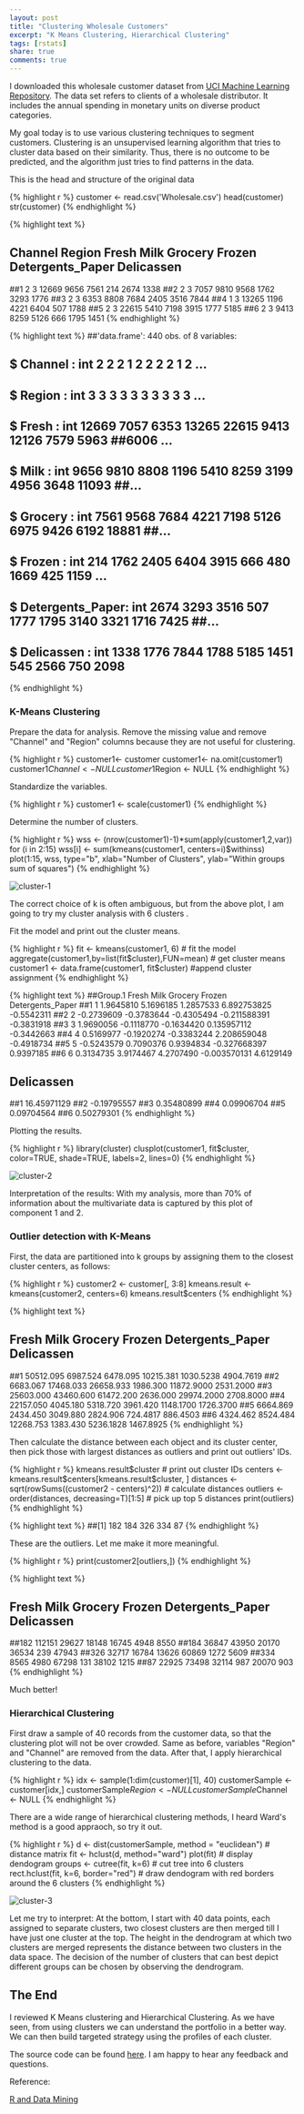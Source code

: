 ```yaml
---
layout: post
title: "Clustering Wholesale Customers"
excerpt: "K Means Clustering, Hierarchical Clustering"
tags: [rstats]
share: true
comments: true
---
```


I downloaded this wholesale customer dataset from [UCI Machine Learning Repository](http://archive.ics.uci.edu/ml/datasets/Wholesale+customers). The data set refers to clients of a wholesale distributor. It includes the annual spending in monetary units on diverse product categories.

My goal today is to use various clustering techniques to segment customers. Clustering is an unsupervised learning algorithm that tries to cluster data based on their similarity. Thus, there is no outcome to be predicted, and the algorithm just tries to find patterns in the data.

This is the head and structure of the original data

{% highlight r %}
customer <- read.csv('Wholesale.csv')
head(customer)
str(customer)
{% endhighlight %}

{% highlight text %}
##  Channel Region Fresh Milk Grocery Frozen Detergents_Paper Delicassen
##1       2      3 12669 9656    7561    214             2674       1338
##2       2      3  7057 9810    9568   1762             3293       1776
##3       2      3  6353 8808    7684   2405             3516       7844
##4       1      3 13265 1196    4221   6404              507       1788
##5       2      3 22615 5410    7198   3915             1777       5185
##6       2      3  9413 8259    5126    666             1795       1451
{% endhighlight %}

{% highlight text %}
##'data.frame':	440 obs. of  8 variables:
## $ Channel         : int  2 2 2 1 2 2 2 2 1 2 ...
## $ Region          : int  3 3 3 3 3 3 3 3 3 3 ...
## $ Fresh           : int  12669 7057 6353 13265 22615 9413 12126 7579 5963 ##6006 ...
## $ Milk            : int  9656 9810 8808 1196 5410 8259 3199 4956 3648 11093 ##...
## $ Grocery         : int  7561 9568 7684 4221 7198 5126 6975 9426 6192 18881 ##...
## $ Frozen          : int  214 1762 2405 6404 3915 666 480 1669 425 1159 ...
## $ Detergents_Paper: int  2674 3293 3516 507 1777 1795 3140 3321 1716 7425 ##...
## $ Delicassen      : int  1338 1776 7844 1788 5185 1451 545 2566 750 2098 
{% endhighlight %}

### K-Means Clustering

Prepare the data for analysis. Remove the missing value and remove "Channel" and "Region" columns because they are not useful for clustering.

{% highlight r %}
customer1<- customer
customer1<- na.omit(customer1)
customer1$Channel <- NULL
customer1$Region <- NULL
{% endhighlight %}

Standardize the variables.

{% highlight r %}
customer1 <- scale(customer1)
{% endhighlight %}

Determine the number of clusters.

{% highlight r %}
wss <- (nrow(customer1)-1)*sum(apply(customer1,2,var))
for (i in 2:15) wss[i] <- sum(kmeans(customer1, 
  	centers=i)$withinss)
plot(1:15, wss, type="b", xlab="Number of Clusters",
  ylab="Within groups sum of squares")
{% endhighlight %}

![cluster-1](/figs/2017-05-12-Clustering-Customers/cluster-1.png)

The correct choice of k is often ambiguous, but from the above plot, I am going to try my cluster analysis with 6 clusters .

Fit the model and print out the cluster means. 

{% highlight r %}
fit <- kmeans(customer1, 6) # fit the model
aggregate(customer1,by=list(fit$cluster),FUN=mean) # get cluster means
customer1 <- data.frame(customer1, fit$cluster) #append cluster assignment
{% endhighlight %}

{% highlight text %}
##Group.1      Fresh       Milk    Grocery       Frozen Detergents_Paper
##1       1  1.9645810  5.1696185  1.2857533  6.892753825       -0.5542311
##2       2 -0.2739609 -0.3783644 -0.4305494 -0.211588391       -0.3831918
##3       3  1.9690056 -0.1118770 -0.1634420  0.135957112       -0.3442663
##4       4  0.5169977 -0.1920274 -0.3383244  2.208659048       -0.4918734
##5       5 -0.5243579  0.7090376  0.9394834 -0.327668397        0.9397185
##6       6  0.3134735  3.9174467  4.2707490 -0.003570131        4.6129149
##   Delicassen
##1 16.45971129
##2 -0.19795557
##3  0.35480899
##4  0.09906704
##5  0.09704564
##6  0.50279301
{% endhighlight %}

Plotting the results.

{% highlight r %}
library(cluster)
clusplot(customer1, fit$cluster, color=TRUE, shade=TRUE, labels=2, lines=0)
{% endhighlight %}

![cluster-2](/figs/2017-05-12-Clustering-Customers/cluster-2.png)

Interpretation of the results: With my analysis, more than 70% of information about the multivariate data is captured by this plot of component 1 and 2.

### Outlier detection with K-Means

First, the data are partitioned into k groups by assigning them to the closest cluster centers, as follows:

{% highlight r %}
customer2 <- customer[, 3:8]
kmeans.result <- kmeans(customer2, centers=6)
kmeans.result$centers
{% endhighlight %}

{% highlight text %}
##     Fresh      Milk   Grocery    Frozen Detergents_Paper Delicassen
##1 50512.095  6987.524  6478.095 10215.381        1030.5238  4904.7619
##2  6683.067 17468.033 26658.933  1986.300       11872.9000  2531.2000
##3 25603.000 43460.600 61472.200  2636.000       29974.2000  2708.8000
##4 22157.050  4045.180  5318.720  3961.420        1148.1700  1726.3700
##5  6664.869  2434.450  3049.880  2824.906         724.4817   886.4503
##6  4324.462  8524.484 12268.753  1383.430        5236.1828  1467.8925
{% endhighlight %}

Then calculate the distance between each object and its cluster center, then pick those with largest distances as outliers and print out outliers' IDs.

{% highlight r %}
kmeans.result$cluster # print out cluster IDs 
centers <- kmeans.result$centers[kmeans.result$cluster, ]
distances <- sqrt(rowSums((customer2 - centers)^2)) # calculate distances
outliers <- order(distances, decreasing=T)[1:5] # pick up top 5 distances
print(outliers)
{% endhighlight %}

{% highlight text %}
##[1] 182 184 326 334  87
{% endhighlight %}

These are the outliers. Let me make it more meaningful.

{% highlight r %}
print(customer2[outliers,])
{% endhighlight %}

{% highlight text %}
##    Fresh  Milk Grocery Frozen Detergents_Paper Delicassen
##182 112151 29627   18148  16745             4948       8550
##184  36847 43950   20170  36534              239      47943
##326  32717 16784   13626  60869             1272       5609
##334   8565  4980   67298    131            38102       1215
##87   22925 73498   32114    987            20070        903
{% endhighlight %}

Much better!

### Hierarchical Clustering

First draw a sample of 40 records from the customer data, so that the clustering plot will not be over crowded. Same as before, variables "Region" and "Channel" are removed from the data. After that, I apply hierarchical clustering to the data.

{% highlight r %}
idx <- sample(1:dim(customer)[1], 40)
customerSample <- customer[idx,]
customerSample$Region <- NULL
customerSample$Channel <- NULL
{% endhighlight %}

There are a wide range of hierarchical clustering methods, I heard Ward's method is a good appraoch, so try it out.

{% highlight r %}
d <- dist(customerSample, method = "euclidean") # distance matrix
fit <- hclust(d, method="ward") 
plot(fit) # display dendogram
groups <- cutree(fit, k=6) # cut tree into 6 clusters
rect.hclust(fit, k=6, border="red") # draw dendogram with red borders around the 6 clusters
{% endhighlight %}

![cluster-3](/figs/2017-05-12-Clustering-Customers/cluster-3.png)

Let me try to interpret: At the bottom, I start with 40 data points, each assigned to separate clusters, two closest clusters are then merged till I have just one cluster at the top. The height in the dendrogram at which two clusters are merged represents the distance between two clusters in the data space. The decision of the number of clusters that can best depict different groups can be chosen by observing the dendrogram. 

## The End 

I reviewed K Means clustering and Hierarchical Clustering. As we have seen, from using clusters we can understand the portfolio in a better way. We can then build targeted strategy using the profiles of each cluster. 

The source code can be found [here](https://github.com/susanli2016/Data-Analysis-with-R/blob/master/customer-segmentation.Rmd). I am happy to hear any feedback and questions. 

Reference:

[R and Data Mining](http://www.rdatamining.com/)
